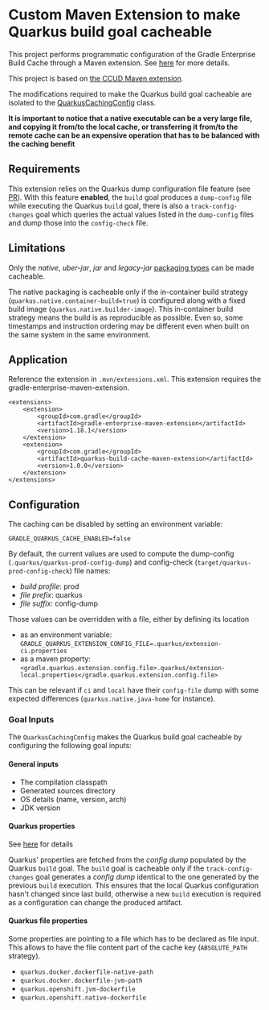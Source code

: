 # Custom Maven Extension to make Quarkus build goal cacheable

This project performs programmatic configuration of the Gradle Enterprise Build Cache through a Maven extension. See [here](https://docs.gradle.com/enterprise/maven-extension/#custom_extension) for more details.

This project is based on [the CCUD Maven extension](https://github.com/gradle/common-custom-user-data-maven-extension).

The modifications required to make the Quarkus build goal cacheable are isolated to the [QuarkusCachingConfig](./src/main/java/com/gradle/QuarkusCachingConfig.java) class.

**It is important to notice that a native executable can be a very large file, and copying it from/to the local cache, or transferring it from/to the remote cache can be an expensive operation that has to be balanced with the caching benefit**

## Requirements

This extension relies on the Quarkus dump configuration file feature (see [PR](https://github.com/quarkusio/quarkus/pull/34713)).
With this feature **enabled**, the `build` goal produces a `dump-config` file while executing the Quarkus `build` goal, there is
also a `track-config-changes` goal which queries the actual values listed in the `dump-config` files and dump those into
the `config-check` file.

## Limitations

Only the *native*, *uber-jar*, *jar* and *legacy-jar* [packaging types](https://quarkus.io/guides/maven-tooling#quarkus-package-pkg-package-config_quarkus.package.type) can be made cacheable.

The native packaging is cacheable only if the in-container build strategy (```quarkus.native.container-build=true```) is configured along with a fixed build image (```quarkus.native.builder-image```).
This in-container build strategy means the build is as reproducible as possible. Even so, some timestamps and instruction ordering may be different even when built on the same system in the same environment.

## Application

Reference the extension in ```.mvn/extensions.xml```.
This extension requires the gradle-enterprise-maven-extension.

```
<extensions>
    <extension>
        <groupId>com.gradle</groupId>
        <artifactId>gradle-enterprise-maven-extension</artifactId>
        <version>1.18.1</version>
    </extension>
    <extension>
        <groupId>com.gradle</groupId>
        <artifactId>quarkus-build-cache-maven-extension</artifactId>
        <version>1.0.0</version>
    </extension>
</extensions>
```

## Configuration

The caching can be disabled by setting an environment variable:
```
GRADLE_QUARKUS_CACHE_ENABLED=false
```

By default, the current values are used to compute the dump-config (`.quarkus/quarkus-prod-config-dump`) and
config-check (`target/quarkus-prod-config-check`) file names:
- _build profile_: prod
- _file prefix_: quarkus
- _file suffix_: config-dump

Those values can be overridden with a file, either by defining its location
- as an environment variable:
```GRADLE_QUARKUS_EXTENSION_CONFIG_FILE=.quarkus/extension-ci.properties```
- as a maven property:
```<gradle.quarkus.extension.config.file>.quarkus/extension-local.properties</gradle.quarkus.extension.config.file>```

This can be relevant if `ci` and `local` have their `config-file` dump with some expected differences (`quarkus.native.java-home` for instance).

### Goal Inputs

The `QuarkusCachingConfig` makes the Quarkus build goal cacheable by configuring the following goal inputs:

#### General inputs
- The compilation classpath
- Generated sources directory
- OS details (name, version, arch)
- JDK version

#### Quarkus properties
See [here](https://quarkus.io/guides/config-reference#configuration-sources) for details

Quarkus' properties are fetched from the *config dump* populated by the Quarkus ```build``` goal.
The ```build``` goal is cacheable only if the ```track-config-changes``` goal generates a *config dump* identical to the one generated by the previous ```build``` execution.
This ensures that the local Quarkus configuration hasn't changed since last build, otherwise a new ```build``` execution is required as a configuration can change the produced artifact.

#### Quarkus file properties
Some properties are pointing to a file which has to be declared as file input. This allows to have the file content part of the cache key (```ABSOLUTE_PATH``` strategy).
- ```quarkus.docker.dockerfile-native-path```
- ```quarkus.docker.dockerfile-jvm-path```
- ```quarkus.openshift.jvm-dockerfile```
- ```quarkus.openshift.native-dockerfile```
